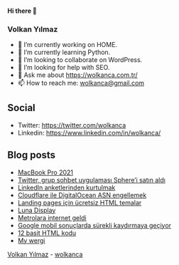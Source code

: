#### Hi there 👋

### Volkan Yılmaz

- 🔭 I’m currently working on HOME.
- 🌱 I’m currently learning Python.
- 👯 I’m looking to collaborate on WordPress.
- 🤔 I’m looking for help with SEO.
- 💬 Ask me about https://wolkanca.com.tr/
- 📫 How to reach me: wolkanca@gmail.com

## Social
- Twitter: https://twitter.com/wolkanca
- Linkedin: https://www.linkedin.com/in/wolkanca/



## Blog posts
<!-- BLOG-POST-LIST:START -->
- [MacBook Pro 2021](https://wolkanca.com.tr/macbook-pro-2021/)
- [Twitter, grup sohbet uygulaması Sphere’i satın aldı](https://wolkanca.com.tr/twitter-grup-sohbet-uygulamasi-spherei-satin-aldi/)
- [LinkedIn anketlerinden kurtulmak](https://wolkanca.com.tr/linkedin-anketlerinden-kurtulmak/)
- [Cloudflare ile DigitalOcean ASN engellemek](https://wolkanca.com.tr/cloudflare-ile-digitalocean-asn-engellemek/)
- [Landing pages için ücretsiz HTML temalar](https://wolkanca.com.tr/landing-pages-icin-ucretsiz-html-temalar/)
- [Luna Display](https://wolkanca.com.tr/luna-display/)
- [Metrolara internet geldi](https://wolkanca.com.tr/metrolara-internet-geldi/)
- [Google mobil sonuçlarda sürekli kaydırmaya geçiyor](https://wolkanca.com.tr/google-mobil-sonuclarda-surekli-kaydirmaya-geciyor/)
- [12 basit HTML kodu](https://wolkanca.com.tr/12-basit-html-kodu/)
- [My wergi](https://wolkanca.com.tr/my-wergi/)
<!-- BLOG-POST-LIST:END -->


[Volkan Yılmaz](https://volkanyilmaz.com.tr/) - [wolkanca](https://wolkanca.com.tr/)
